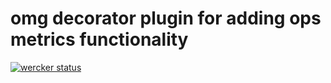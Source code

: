 # omg decorator plugin for adding ops metrics functionality 

[![wercker status](https://app.wercker.com/status/244e324830b5ff6f62ee296cda83e4c8/s/master "wercker status")](https://app.wercker.com/project/bykey/244e324830b5ff6f62ee296cda83e4c8)
